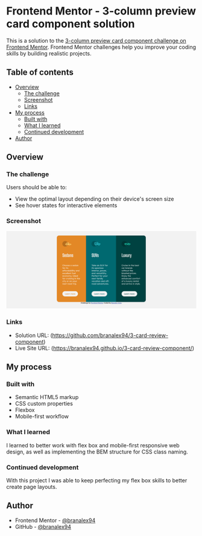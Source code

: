 # Frontend Mentor - 3-column preview card component solution

This is a solution to the [3-column preview card component challenge on Frontend Mentor](https://www.frontendmentor.io/challenges/3column-preview-card-component-pH92eAR2-). Frontend Mentor challenges help you improve your coding skills by building realistic projects.

## Table of contents

- [Overview](#overview)
  - [The challenge](#the-challenge)
  - [Screenshot](#screenshot)
  - [Links](#links)
- [My process](#my-process)
  - [Built with](#built-with)
  - [What I learned](#what-i-learned)
  - [Continued development](#continued-development)
- [Author](#author)

## Overview

### The challenge

Users should be able to:

- View the optimal layout depending on their device's screen size
- See hover states for interactive elements

### Screenshot

![Finished challenge](./images/3-column-review-card-component-finished.png)

### Links

- Solution URL: (https://github.com/branalex94/3-card-review-component)
- Live Site URL: (https://branalex94.github.io/3-card-review-component/)

## My process

### Built with

- Semantic HTML5 markup
- CSS custom properties
- Flexbox
- Mobile-first workflow

### What I learned

I learned to better work with flex box and mobile-first responsive web design, as well as implementing the BEM structure for CSS class naming.

### Continued development

With this project I was able to keep perfecting my flex box skills to better create page layouts.

## Author

- Frontend Mentor - [@branalex94](https://www.frontendmentor.io/profile/branalex94)
- GitHub - [@branalex94](https://github.com/branalex94/)
